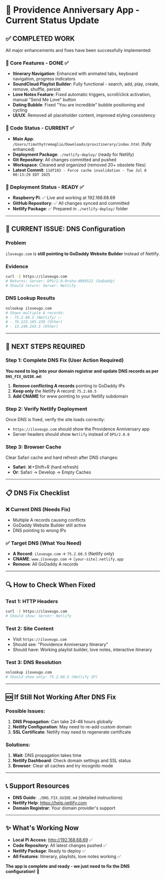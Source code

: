 # 🚀 Providence Anniversary App - Current Status Update

## ✅ COMPLETED WORK
All major enhancements and fixes have been successfully implemented:

### 🎯 Core Features - DONE ✅
- **Itinerary Navigation**: Enhanced with animated tabs, keyboard navigation, progress indicators
- **SoundCloud Playlist Builder**: Fully functional - search, add, play, create, remove, shuffle, persist
- **Love Notes Feature**: Fixed automatic triggers, scroll/click activation, manual "Send Me Love" button
- **Dating Bubble**: Fixed "You are incredible" bubble positioning and cycling
- **UI/UX**: Removed all placeholder content, improved styling consistency

### 📁 Code Status - CURRENT ✅
- **Main App**: `/Users/timothytremaglio/Downloads/provitinerary/index.html` (fully enhanced)
- **Deployment Package**: `./netlify-deploy/` (ready for Netlify)
- **Git Repository**: All changes committed and pushed
- **Workspace**: Cleaned and organized (removed 20+ obsolete files)
- **Latest Commit**: `11df183 - Force cache invalidation - Tue Jul 8 00:13:29 EDT 2025`

### 🔧 Deployment Status - READY ✅
- **Raspberry Pi**: ✅ Live and working at 192.168.68.69
- **GitHub Repository**: ✅ All changes synced and committed
- **Netlify Package**: ✅ Prepared in `./netlify-deploy/` folder

---

## 🚨 CURRENT ISSUE: DNS Configuration

### Problem
`iloveugo.com` is **still pointing to GoDaddy Website Builder** instead of Netlify.

### Evidence
```bash
curl -I https://iloveugo.com
# Returns: Server: DPS/2.0.0+sha-d969522 (GoDaddy)
# Should return: Server: Netlify
```

### DNS Lookup Results
```bash
nslookup iloveugo.com
# Shows multiple A records:
# - 75.2.60.5 (Netlify) ✅
# - 76.223.105.230 (Other)
# - 13.248.243.5 (Other)
```

---

## 🎯 NEXT STEPS REQUIRED

### Step 1: Complete DNS Fix (User Action Required)
**You need to log into your domain registrar and update DNS records as per `DNS_FIX_GUIDE.md`:**

1. **Remove conflicting A records** pointing to GoDaddy IPs
2. **Keep only** the Netlify A record: `75.2.60.5`
3. **Add CNAME** for www pointing to your Netlify subdomain

### Step 2: Verify Netlify Deployment
Once DNS is fixed, verify the site loads correctly:
- `https://iloveugo.com` should show the Providence Anniversary app
- Server headers should show `Netlify` instead of `DPS/2.0.0`

### Step 3: Browser Cache
Clear Safari cache and hard refresh after DNS changes:
- **Safari**: ⌘+Shift+R (hard refresh)
- **Or**: Safari → Develop → Empty Caches

---

## 📋 DNS Fix Checklist

### ❌ Current DNS (Needs Fix)
- Multiple A records causing conflicts
- GoDaddy Website Builder still active
- DNS pointing to wrong IPs

### ✅ Target DNS (What You Need)
- **A Record**: `iloveugo.com` → `75.2.60.5` (Netlify only)
- **CNAME**: `www.iloveugo.com` → `[your-site].netlify.app`
- **Remove**: All GoDaddy A records

---

## 🔍 How to Check When Fixed

### Test 1: HTTP Headers
```bash
curl -I https://iloveugo.com
# Should show: Server: Netlify
```

### Test 2: Site Content
- Visit `https://iloveugo.com`
- Should see: "Providence Anniversary Itinerary" 
- Should have: Working playlist builder, love notes, interactive itinerary

### Test 3: DNS Resolution
```bash
nslookup iloveugo.com
# Should show only: 75.2.60.5 (Netlify IP)
```

---

## 🆘 If Still Not Working After DNS Fix

### Possible Issues:
1. **DNS Propagation**: Can take 24-48 hours globally
2. **Netlify Configuration**: May need to re-add custom domain
3. **SSL Certificate**: Netlify may need to regenerate certificate

### Solutions:
1. **Wait**: DNS propagation takes time
2. **Netlify Dashboard**: Check domain settings and SSL status
3. **Browser**: Clear all caches and try incognito mode

---

## 📞 Support Resources

- **DNS Guide**: `./DNS_FIX_GUIDE.md` (detailed instructions)
- **Netlify Help**: https://help.netlify.com
- **Domain Registrar**: Your domain provider's support

---

## ✨ What's Working Now

- **Local Pi Access**: http://192.168.68.69 ✅
- **Code Repository**: All latest changes pushed ✅
- **Netlify Package**: Ready to deploy ✅
- **All Features**: Itinerary, playlists, love notes working ✅

**The app is complete and ready - we just need to fix the DNS configuration!** 🎉
